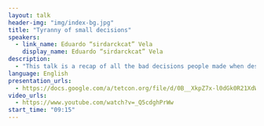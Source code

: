 ```yaml
---
layout: talk
header-img: "img/index-bg.jpg"
title: "Tyranny of small decisions"
speakers:
  - link_name: Eduardo “sirdarckcat” Vela
    display_name: Eduardo “sirdarckcat” Vela
description:
  - "This talk is a recap of all the bad decisions people made when designing the web, then how we tried to fix them, how we failed and how we keep developing broken standards, and the lack of security tools forces developers to use the wrong tools."
language: English
presentation_urls:
  - https://docs.google.com/a/tetcon.org/file/d/0B__XkpZ7x-l0dGk0R21XdWVfbkk/edit
video_urls:
  - https://www.youtube.com/watch?v=_Q5cdghPrWw
start_time: "09:15"
---
```

